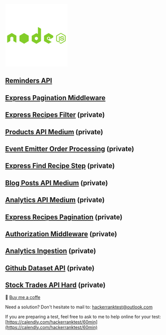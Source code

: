 <div>
  <img src="https://github.com/devicons/devicon/blob/master/icons/nodejs/nodejs-plain-wordmark.svg" title="Nodejs" alt="Nodejs" width="200" height="200"/>
</div>

## [Reminders API](https://github.com/hackerrank-test/hackerrank-nodejs-reminders-api)

## [Express Pagination Middleware](https://github.com/hackerrank-test/hackerrank-nodejs-pagination-middleware)

## [Express Recipes Filter](https://github.com/hackerrank-test/hackerrank-nodejs-recipes-filter) (private)

## [Products API Medium](https://github.com/hackerrank-test/hackerrank-nodejs-products-api-medium) (private)

## [Event Emitter Order Processing](https://github.com/hackerrank-test/hackerrank-nodejs-order-processing) (private)

## [Express Find Recipe Step](https://github.com/hackerrank-test/hackerrank-nodejs-find-recipe-step) (private)

## [Blog Posts API Medium](https://github.com/hackerrank-test/hackerrank-nodejs-blog-posts-api-medium) (private)

## [Analytics API Medium](https://github.com/hackerrank-test/hackerrank-nodejs-analytics-api-medium) (private)

## [Express Recipes Pagination](https://github.com/hackerrank-test/hackerrank-nodejs-recipes-pagination) (private)

## [Authorization Middleware](https://github.com/hackerrank-test/hackerrank-nodejs-authorization-middleware) (private)

## [Analytics Ingestion](https://github.com/hackerrank-test/hackerrank-nodejs-analytics-ingestion) (private)

## [Github Dataset API](https://github.com/hackerrank-test/hackerrank-nodejs-github-dataset-api) (private)

## [Stock Trades API Hard](https://github.com/hackerrank-test/hackerrank-nodejs-stock-trades-api-hard) (private)

🙏 [Buy me a coffe](https://github.com/hackerrank-test/buymeacoffee)

Need a solution? Don't hesitate to mail to: [hackerranktest@outlook.com](mailto:hackerranktest@outlook.com)

If you are preparing a test, feel free to ask to me to help online for your test: [https://calendly.com/hackerranktest/60min](https://calendly.com/hackerranktest/60min)
